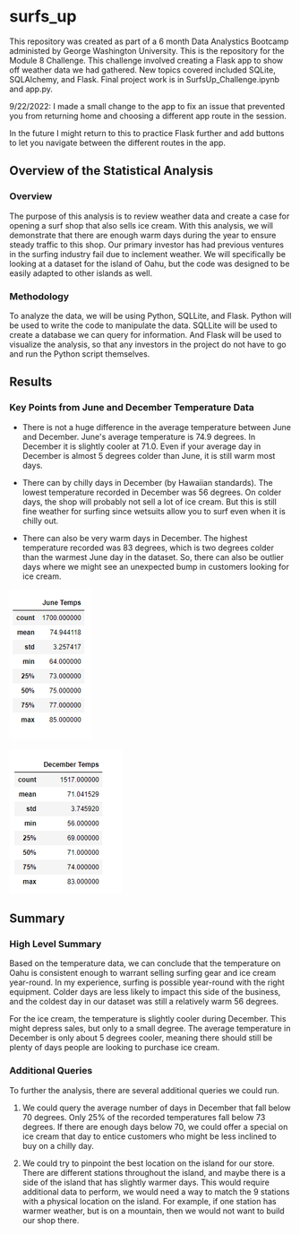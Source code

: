 # surfs_up
This repository was created as part of a 6 month Data Analystics Bootcamp administed by George Washington University. This is the repository for the Module 8 Challenge. This challenge involved creating a Flask app to show off weather data we had gathered. New topics covered included SQLite, SQLAlchemy, and Flask. Final project work is in SurfsUp_Challenge.ipynb and app.py. 

9/22/2022: I made a small change to the app to fix an issue that prevented you from returning home and choosing a different app route in the session. 

In the future I might return to this to practice Flask further and add buttons to let you navigate between the different routes in the app. 

## Overview of the Statistical Analysis
### Overview
The purpose of this analysis is to review weather data and create a case for opening a surf shop that also sells ice cream. With this analysis, we will demonstrate that there are enough warm days during the year to ensure steady traffic to this shop. Our primary investor has had previous ventures in the surfing industry fail due to inclement weather. We will specifically be looking at a dataset for the island of Oahu, but the code was designed to be easily adapted to other islands as well.

### Methodology
To analyze the data, we will be using Python, SQLLite, and Flask. Python will be used to write the code to manipulate the data. SQLLite will be used to create a database we can query for information. And Flask will be used to visualize the analysis, so that any investors in the project do not have to go and run the Python script themselves. 

## Results
### Key Points from June and December Temperature Data
* There is not a huge difference in the average temperature between June and December. June's average temperature is 74.9 degrees. In December it is slightly cooler at 71.0. Even if your average day in December is almost 5 degrees colder than June, it is still warm most days. 

* There can by chilly days in December (by Hawaiian standards). The lowest temperature recorded in December was 56 degrees. On colder days, the shop will probably not sell a lot of ice cream. But this is still fine weather for surfing since wetsuits allow you to surf even when it is chilly out. 

* There can also be very warm days in December. The highest temperature recorded was 83 degrees, which is two degrees colder than the warmest June day in the dataset. So, there can also be outlier days where we might see an unexpected bump in customers looking for ice cream. 

![June Data](Resources/june.PNG)

![December Data](Resources/december.PNG)

## Summary
### High Level Summary
Based on the temperature data, we can conclude that the temperature on Oahu is consistent enough to warrant selling surfing gear and ice cream year-round. In my experience, surfing is possible year-round with the right equipment. Colder days are less likely to impact this side of the business, and the coldest day in our dataset was still a relatively warm 56 degrees. 

For the ice cream, the temperature is slightly cooler during December. This might depress sales, but only to a small degree. The average temperature in December is only about 5 degrees cooler, meaning there should still be plenty of days people are looking to purchase ice cream. 

### Additional Queries
To further the analysis, there are several additional queries we could run. 
1. We could query the average number of days in December that fall below 70 degrees. Only 25% of the recorded temperatures fall below 73 degrees. If there are enough days below 70, we could offer a special on ice cream that day to entice customers who might be less inclined to buy on a chilly day. 

2. We could try to pinpoint the best location on the island for our store. There are different stations throughout the island, and maybe there is a side of the island that has slightly warmer days. This would require additional data to perform, we would need a way to match the 9 stations with a physical location on the island. For example, if one station has warmer weather, but is on a mountain, then we would not want to build our shop there.
